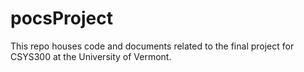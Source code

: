 # pocsProject
This repo houses code and documents related to the final project for CSYS300 at the University of Vermont.
